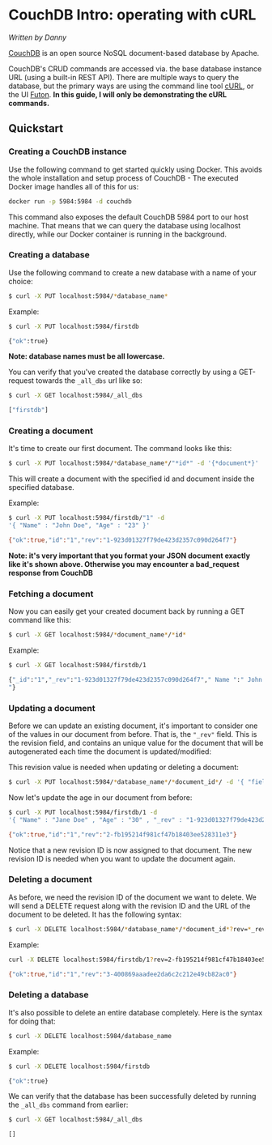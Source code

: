 # CouchDB Intro: operating with cURL

*Written by Danny*

[CouchDB](http://couchdb.apache.org/) is an open source NoSQL document-based database by Apache.

CouchDB's CRUD commands are accessed via. the base database instance URL (using a built-in REST API). There are multiple ways to query the database, but the primary ways are using the command line tool [cURL](https://github.com/curl/curl), or the UI [Futon](http://guide.couchdb.org/draft/tour.html#welcome). **In this guide, I will only be demonstrating the cURL commands.**

## Quickstart

### Creating a CouchDB instance

Use the following command to get started quickly using Docker. This avoids the whole installation and setup process of CouchDB - The executed Docker image handles all of this for us:

```bash
docker run -p 5984:5984 -d couchdb
```

This command also exposes the default CouchDB 5984 port to our host machine. That means that we can query the database using localhost directly, while our Docker container is running in the background.

### Creating a database

Use the following command to create a new database with a name of your choice:

```bash
$ curl -X PUT localhost:5984/*database_name*
```

Example:

```bash
$ curl -X PUT localhost:5984/firstdb

{"ok":true}
```

**Note: database names must be all lowercase.**

You can verify that you've created the database correctly by using a GET-request towards the `_all_dbs` url like so:

```bash
$ curl -X GET localhost:5984/_all_dbs 

["firstdb"]
```

### Creating a document

It's time to create our first document. The command looks like this:

```bash
$ curl -X PUT localhost:5984/*database_name*/"*id*" -d '{*document*}'
```

This will create a document with the specified id and document inside the specified database. 

Example:

```bash
$ curl -X PUT localhost:5984/firstdb/"1" -d 
'{ "Name" : "John Doe", "Age" : "23" }'

{"ok":true,"id":"1","rev":"1-923d01327f79de423d2357c090d264f7"}
```

**Note: it's very important that you format your JSON document exactly like it's shown above. Otherwise you may encounter a bad_request response from CouchDB** 

### Fetching a document

Now you can easily get your created document back by running a GET command like this:

```bash
$ curl -X GET localhost:5984/*document_name*/*id*
```

Example:

```bash
$ curl -X GET localhost:5984/firstdb/1

{"_id":"1","_rev":"1-923d01327f79de423d2357c090d264f7"," Name ":" John Doe "," Age ":" 23 
"}
```

### Updating a document

Before we can update an existing document, it's important to consider one of the values in our document from before. That is, the `"_rev"` field. This is the revision field, and contains an unique value for the document that will be autogenerated each time the document is updated/modified:

This revision value is needed when updating or deleting a document:

```bash
$ curl -X PUT localhost:5984/*database_name*/*document_id*/ -d '{ "field" : "value", "_rev" : "revision id" }'
```

Now let's update the age in our document from before: 

```bash
$ curl -X PUT localhost:5984/firstdb/1 -d 
'{ "Name" : "Jane Doe" , "Age" : "30" , "_rev" : "1-923d01327f79de423d2357c090d264f7"}'

{"ok":true,"id":"1","rev":"2-fb195214f981cf47b18403ee528311e3"}
```

Notice that a new revision ID is now assigned to that document. The new revision ID is needed when you want to update the document again. 

### Deleting a document

As before, we need the revision ID of the document we want to delete. We will send a DELETE request along with the revision ID and the URL of the document to be deleted. It has the following syntax:

```bash
$ curl -X DELETE localhost:5984/*database_name*/*document_id*?rev=*_rev*
```

Example:

```bash
curl -X DELETE localhost:5984/firstdb/1?rev=2-fb195214f981cf47b18403ee528311e3

{"ok":true,"id":"1","rev":"3-400869aaadee2da6c2c212e49cb82ac0"}
```

### Deleting a database

It's also possible to delete an entire database completely. Here is the syntax for doing that:

```bash
$ curl -X DELETE localhost:5984/database_name
```

Example:

```bash
$ curl -X DELETE localhost:5984/firstdb

{"ok":true}
```

We can verify that the database has been successfully deleted by running the `_all_dbs` command from earlier:

```bash
$ curl -X GET localhost:5984/_all_dbs

[]
```

